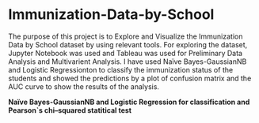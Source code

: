 # Immunization-Data-by-School
The purpose of this project is to Explore and Visualize the Immunization Data by School dataset by using relevant tools. For exploring the dataset, Jupyter Notebook was used and Tableau was used for Preliminary Data Analysis and Multivarient Analysis. I have used Naïve Bayes-GaussianNB and Logistic Regressionton to classify the immunization status of the students and showed the predictions by a plot of confusion matrix and the AUC curve to show the results of the analysis.

**Naïve Bayes-GaussianNB and Logistic Regression for classification and Pearson`s chi–squared statitical test**
